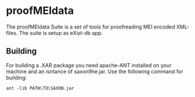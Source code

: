 proofMEIdata
============

The proofMEIdata Suite is a set of tools for proofreading MEI encoded XML-files. The suite is setup as eXist-db app.

Building
--------

For building a .XAR package you need apache-ANT installed on your machine and an isntance of saxon9he.jar. Use the following command for building:

```
ant -lib PATH\TO\SAXON.jar
```
